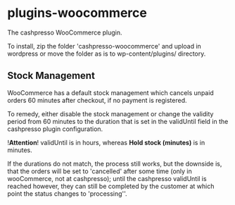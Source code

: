 # plugins-woocommerce

The cashpresso WooCommerce plugin.

To install, zip the folder 'cashpresso-woocommerce' and upload in wordpress or move the folder as is to wp-content/plugins/ directory.

## Stock Management

WooCommerce has a default stock management which cancels unpaid orders 60 minutes after checkout, if no payment is registered.

To remedy, either disable the stock management or change the validity period from 60 minutes to the duration that is set in the validUntil field in the cashpresso plugin configuration.

!**Attention**! validUntil is in hours, whereas **Hold stock (minutes)** is in minutes.

If the durations do not match, the process still works, but the downside is, that the orders will be set to 'cancelled' after some time (only in wooCommerce, not at cashpresso); until the cashpresso validUntil is reached however, they can still be completed by the customer at which point the status changes to 'processing''.
